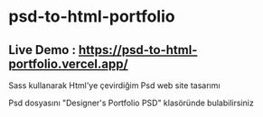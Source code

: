 ﻿# psd-to-html-portfolio

## Live Demo : https://psd-to-html-portfolio.vercel.app/

Sass kullanarak Html'ye çevirdiğim Psd web site tasarımı 

Psd dosyasını "Designer's Portfolio PSD" klasöründe bulabilirsiniz
